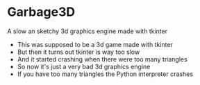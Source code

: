 # Garbage3D

A slow an sketchy 3d graphics engine made with tkinter 

- This was supposed to be a 3d game made with tkinter
- But then it turns out tkinter is way too slow
- And it started crashing when there were too many triangles
- So now it's just a very bad 3d graphics engine
- If you have too many triangles the Python interpreter crashes
